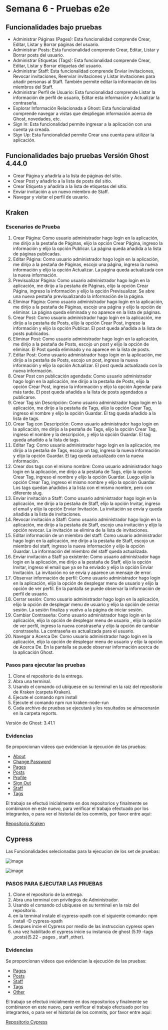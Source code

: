 # Semana 6 - Pruebas e2e
## Funcionalidades bajo pruebas

* Administrar Páginas (Pages): Esta funcionalidad comprende Crear, Editar, Listar y Borrar páginas del usuario.
* Administrar Posts: Esta funcionalidad comprende Crear, Editar, Listar y Borrar posts del usuario.
* Administrar Etiquetas (Tags): Esta funcionalidad comprende Crear, Editar, Listar y Borrar etiquetas del usuario.
* Administrar Staff: Esta funcionalidad comprende Enviar invitaciones, Revocar invitaciones, Reenviar invitaciones y Listar invitaciones para añadir personas al Staff. También permite editar la información de los miembros del Staff.
* Administrar Perfil de Usuario: Esta funcionalidad comprende Listar la información de perfil de usuario, Editar esta información y Actualizar la contraseña.
* Explorar Información Relacionada a Ghost: Esta funcionalidad comprende navegar a vistas que despliegan información acerca de Ghost, novedades, etc.
* Sign In: Esta funcionalidad permite ingresar a la aplicación con una cuenta ya creada.
* Sign Up: Esta funcionalidad permite Crear una cuenta para utilizar la aplicación.

## Funcionalidades bajo pruebas Versión Ghost 4.44.0

* Crear Página y añadirla a la lista de páginas del sitio.
* Crear Post y añadirlo a la lista de posts del sitio.
* Crear Etiqueta y añadirla a la lista de etiquetas del sitio.
* Enviar invitación a un nuevo miembro de Staff.
* Navegar y visitar el perfil de usuario.

## Kraken

### Escenarios de Prueba

1. Crear Página: Como usuario administrador hago login en la aplicación, me dirijo a la pestaña de Páginas, elijo la opción Crear Página, ingreso la información y elijo la opción Publicar. La página queda añadida a la lista de páginas publicadas.
2. Editar Página: Como usuario administrador hago login en la aplicación, me dirijo a la pestaña de Páginas, escojo una página, ingreso la nueva información y elijo la opción Actualizar. La página queda actualizada con la nueva información.
3. Previsualizar Página: Como usuario administrador hago login en la aplicación, me dirijo a la pestaña de Páginas, elijo la opción Crear Página, ingreso la información y elijo la opción Previsualizar. Se abre una nueva pestaña previsualizando la información de la página.
4. Eliminar Página: Como usuario administrador hago login en la aplicación, me dirijo a la pestaña de Páginas, escojo una página y elijo la opción de eliminar. La página queda eliminada y no aparece en la lista de páginas.
1. Crear Post: Como usuario administrador hago login en la aplicación, me dirijo a la pestaña de Posts, elijo la opción Crear Post, ingreso la información y elijo la opción Publicar. El post queda añadida a la lista de posts publicados.
4. Eliminar Post: Como usuario administrador hago login en la aplicación, me dirijo a la pestaña de Posts, escojo un post y elijo la opción de eliminar. El Post queda eliminado y no aparece en la lista de posts.
2. Editar Post: Como usuario administrador hago login en la aplicación, me dirijo a la pestaña de Posts, escojo un post, ingreso la nueva información y elijo la opción Actualizar. El post queda actualizado con la nueva información.
3. Crear Post con publicación agendada: Como usuario administrador hago login en la aplicación, me dirijo a la pestaña de Posts, elijo la opción Crear Post, ingreso la información y elijo la opción Agendar para más tarde. El post queda añadida a la lista de posts agendados a publicarse.
1. Crear Tag sin Descripción: Como usuario administrador hago login en la aplicación, me dirijo a la pestaña de Tags, elijo la opción Crear Tag, ingreso el nombre y elijo la opción Guardar. El tag queda añadido a la lista de tags.
2. Crear Tag con Descripción: Como usuario administrador hago login en la aplicación, me dirijo a la pestaña de Tags, elijo la opción Crear Tag, ingreso el nombre y la descripción, y elijo la opción Guardar. El tag queda añadido a la lista de tags.
3. Editar Tag: Como usuario administrador hago login en la aplicación, me dirijo a la pestaña de Tags, escojo un tag, ingreso la nueva información y elijo la opción Guardar. El tag queda actualizado con la nueva información.
4. Crear dos tags con el mismo nombre: Como usuario administrador hago login en la aplicación, me dirijo a la pestaña de Tags, elijo la opción Crear Tag, ingreso el nombre y elijo la opción Guardar. Luego elijo la opción Crear Tag, ingreso el mismo nombre y elijo la opción Guardar. Los tags quedan añadidos a la lista con el mismo nombre, pero con diferente slug.
5. Enviar invitación a Staff: Como usuario administrador hago login en la aplicación, me dirijo a la pestaña de Staff, elijo la opción Invitar, ingreso el email y elijo la opción Enviar Invitación. La invitación se envía y queda añadida a la lista de invitaciones.
6. Revocar invitación a Staff: Como usuario administrador hago login en la aplicación, me dirijo a la pestaña de Staff, escojo una invitación y elijo la opción revocar. La invitación se elimina de la lista de invitaciones.
7. Editar información de un miembro del staff: Como usuario administrador hago login en la aplicación, me dirijo a la pestaña de Staff, escojo un miembro del staff, ingreso la nueva información y elijo la opción Guardar. La información del miembro del staff queda actualizada.
8. Enviar invitación a Staff ya existente: Como usuario administrador hago login en la aplicación, me dirijo a la pestaña de Staff, elijo la opción Invitar, ingreso el email que ya se ha enviado y elijo la opción Enviar Invitación. La invitación no se envía y aparece un mensaje de error.
9. Observar información de perfil: Como usuario administrador hago login en la aplicación, elijo la opción de desplegar menu de usuario y elijo la opción de ver perfil. En la pantalla se puede observar la información de perfil de usuario.
10. Cerrar sesión: Como usuario administrador hago login en la aplicación, elijo la opción de desplegar menu de usuario y elijo la opción de cerrar sesión. La sesión finaliza y vuelvo a la página de iniciar sesión.
11. Cambiar Contraseña: Como usuario administrador hago login en la aplicación, elijo la opción de desplegar menu de usuario , elijo la opción de ver perfil, ingreso la nueva constraseña y elijo la opción de cambiar constraseña. La contraseña es actualizada para el usuario.
12. Navegar a Acerca De: Como usuario administrador hago login en la aplicación, elijo la opción de desplegar menu de usuario y elijo la opción de Acerca De. En la pantalla se puede observar información acerca de la aplicación Ghost.

### Pasos para ejecutar las pruebas

1. Clone el repositorio de la entrega.
1. Abra una terminal.
1. Usando el comando cd ubíquese en su terminal en la raíz del repositorio de Kraken (carpeta Kraken).
1. Ejecute el comando npm install
1. Ejecute el comando npm run kraken-node-run
1. Cada archivo de pruebas se ejecutará y los resultados se almacenarán en la carpeta reports. 

Versión de Ghost: 3.41.1

### Evidencias

Se proporcionan videos que evidencian la ejecución de las pruebas:

* [About](https://www.youtube.com/watch?v=yz1a2R7rlRA&t=1s)
* [Change Password](https://www.youtube.com/watch?v=yz1a2R7rlRA&t=16s)
* [Pages](https://www.youtube.com/watch?v=yz1a2R7rlRA&t=65s)
* [Posts](https://www.youtube.com/watch?v=yz1a2R7rlRA&t=247s)
* [Profile](https://www.youtube.com/watch?v=yz1a2R7rlRA&t=343s)
* [Sign Out](https://www.youtube.com/watch?v=yz1a2R7rlRA&t=357s)
* [Staff](https://www.youtube.com/watch?v=yz1a2R7rlRA&t=373s)
* [Tags](https://www.youtube.com/watch?v=yz1a2R7rlRA&t=535s)

El trabajo se efectuó inicialmente en dos repositorios y finalmente se combinaron en este nuevo, para verificar el trabajo efectuado por los integrantes, o para ver el historial de los commits, por favor entre aqui:

[Repositorio Kraken](https://github.com/b-munar/krakenGhostE2E)


## Cypress

Las Funcionalidades selecionadas para la ejecucion de los set de pruebas:


![image](https://user-images.githubusercontent.com/111555319/201560353-2b71fd09-4c8f-4f55-8903-0cbe819f89c5.png)


![image](https://user-images.githubusercontent.com/111555319/201562865-19fcfe94-2849-4b91-b5a0-0398b889362a.png)

### PASOS PARA EJECUTAR LAS PRUEBAS

1. Clone el repositorio de la entrega.
2. Abra una terminal con privilegios de Administrador.
3. Usando el comando cd ubíquese en su terminal en la raíz del repositorio.
4. en la terminal instale el cypress-xpath con el siguiente comando: npm install -D cypress-xpath
5. despues incie el Cypress por medio de las instruccion cypress open
6. una vez habilitado el cypress inicie su instancia de ghost (5.19 -tags ,posts)(5.22 - pages , staff ,other).

### Evidencias

Se proporcionan videos que evidencian la ejecución de las pruebas:

* [Pages](https://www.youtube.com/watch?v=Q28OnkYSTuU)
* [Posts](https://www.youtube.com/watch?v=vRTrMQeeyZ8)
* [Staff](https://www.youtube.com/watch?v=Nl20coKiHqU)
* [Tags](https://www.youtube.com/watch?v=1ioDMdKEP-0)
* [Other](https://www.youtube.com/watch?v=0KR4VE7TZhU)

El trabajo se efectuó inicialmente en dos repositorios y finalmente se combinaron en este nuevo, para verificar el trabajo efectuado por los integrantes, o para ver el historial de los commits, por favor entre aqui:

[Repositorio Cypress](https://github.com/AndresFUlloa/cypressGhostE2E)
